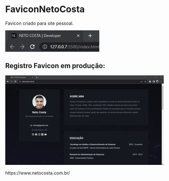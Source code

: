 # FaviconNetoCosta
<p>Favicon criado para site pessoal.</p>

![Screnshot](https://github.com/JonadabHonorio/FaviconNetoCosta/blob/main/assets/printFaviconNeto.png)

## Registro Favicon em produção:

![Screnshot](https://github.com/JonadabHonorio/FaviconNetoCosta/blob/main/assets/registroFaviconProdu%C3%A7%C3%A3o.png)
<p>https://www.netocosta.com.br/</p>


